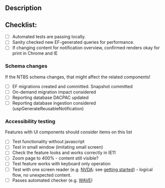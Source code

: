 <!--- Provide a general summary of your changes in the Title above, including the related JIRA ticket -->

## Description
<!--- High level changes overview -->

## Checklist:
- [ ] Automated tests are passing locally.
- [ ] Sanity checked new EF-generated queries for performance.
- [ ] If changing content for notification overview, confirmed renders okay for print in Chrome and IE
### Schema changes
If the NTBS schema changes, that might affect the related components!
- [ ] EF migrations created and committed. Snapshot committed
- [ ] On-demand migration impact considered
- [ ] Reporting database DACPAC updated
- [ ] Reporting database ingestion considered (uspGenerateReusableNotification)
### Accessibility testing
Features with UI components should consider items on this list
- [ ] Test functionality without javascript
- [ ] Test in small window (imitating small screen)
- [ ] Check the feature looks and works correctly in IE11
- [ ] Zoom page to 400% - content still visible?
- [ ] Test feature works with keyboard only operation
- [ ] Test with one screen reader (e.g. [NVDA](https://www.nvaccess.org/): see [getting started](https://webaim.org/articles/nvda/)) - logical flow, no unexpected content. 
- [ ] Passes automated checker (e.g. [WAVE](https://chrome.google.com/webstore/detail/wave-evaluation-tool/jbbplnpkjmmeebjpijfedlgcdilocofh))
